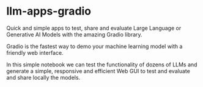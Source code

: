 # llm-apps-gradio
Quick and simple apps to test, share and evaluate Large Language or Generative AI Models with the amazing Gradio library.

Gradio is the fastest way to demo your machine learning model with a friendly web interface.

In this simple notebook we can test the functionality of dozens of LLMs and generate a simple, responsive and efficient Web GUI to test and evaluate and share locally the models.

